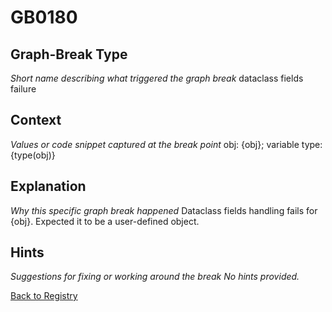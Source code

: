 # GB0180

## Graph-Break Type
*Short name describing what triggered the graph break*
dataclass fields failure

## Context
*Values or code snippet captured at the break point*
obj: {obj}; variable type: {type(obj)}

## Explanation
*Why this specific graph break happened*
Dataclass fields handling fails for {obj}. Expected it to be a user-defined object.

## Hints
*Suggestions for fixing or working around the break*
*No hints provided.*



[Back to Registry](../index.md)
